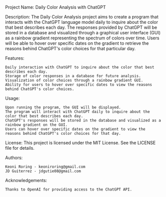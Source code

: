 Project Name: Daily Color Analysis with ChatGPT

Description:
The Daily Color Analysis project aims to create a program that interacts with the ChatGPT language model daily to inquire about the color that best describes each day. The responses provided by ChatGPT will be stored in a database and visualized through a graphical user interface (GUI) as a rainbow gradient representing the spectrum of colors over time. Users will be able to hover over specific dates on the gradient to retrieve the reasons behind ChatGPT's color choices for that particular day.

Features:

    Daily interaction with ChatGPT to inquire about the color that best describes each day.
    Storage of color responses in a database for future analysis.
    Visualization of color choices through a rainbow gradient GUI.
    Ability for users to hover over specific dates to view the reasons behind ChatGPT's color choices.

Usage:

    Upon running the program, the GUI will be displayed.
    The program will interact with ChatGPT daily to inquire about the color that best describes each day.
    ChatGPT's responses will be stored in the database and visualized as a rainbow gradient on the GUI.
    Users can hover over specific dates on the gradient to view the reasons behind ChatGPT's color choices for that day.

License:
This project is licensed under the MIT License. See the LICENSE file for details.

Authors:

    Keoni Roring - keoniroring@gmail.com
    JD Guiterrez - jdgutie08@gmail.com

Acknowledgements:

    Thanks to OpenAI for providing access to the ChatGPT API.
